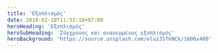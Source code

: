 ```yaml
---
title: 'Εξοπλισμός'
date: 2018-02-10T11:52:18+07:00
heroHeading: 'Εξοπλισμός'
heroSubHeading: 'Σύγχρονος και ανανεωμένος εξοπλισμός'
heroBackground: 'https://source.unsplash.com/eluzJSfkNCk/1600x400'
---
```

